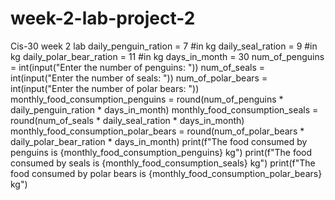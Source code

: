 # week-2-lab-project-2
Cis-30 week 2 lab
daily_penguin_ration = 7 #in kg
daily_seal_ration = 9 #in kg
daily_polar_bear_ration = 11 #in kg
days_in_month = 30
num_of_penguins = int(input("Enter the number of penguins: "))
num_of_seals = int(input("Enter the number of seals: "))
num_of_polar_bears = int(input("Enter the number of polar bears: "))
monthly_food_consumption_penguins = round(num_of_penguins * daily_penguin_ration * days_in_month)
monthly_food_consumption_seals = round(num_of_seals * daily_seal_ration * days_in_month)
monthly_food_consumption_polar_bears = round(num_of_polar_bears * daily_polar_bear_ration * days_in_month)
print(f"The food consumed by penguins is {monthly_food_consumption_penguins} kg")
print(f"The food consumed by seals is {monthly_food_consumption_seals} kg")
print(f"The food consumed by polar bears is {monthly_food_consumption_polar_bears} kg")
